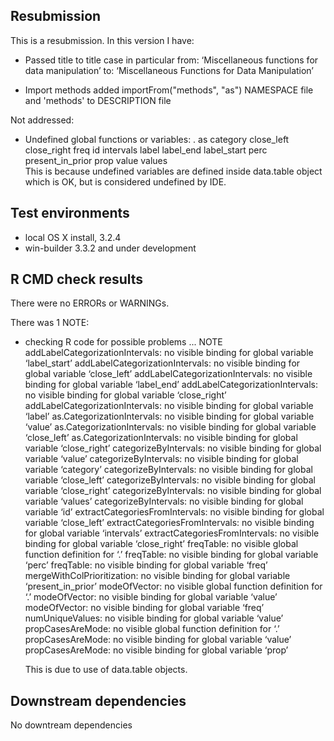 ## Resubmission
This is a resubmission. In this version I have:

* Passed title to title case in particular
  from:
  ‘Miscellaneous functions for data manipulation’
  to:
  ‘Miscellaneous Functions for Data Manipulation’

* Import methods
  added importFrom("methods", "as") NAMESPACE file and 'methods' to DESCRIPTION file
  
Not addressed:

* Undefined global functions or variables:
  . as category close_left close_right freq id intervals label
  label_end label_start perc present_in_prior prop value values  
This is because undefined variables are defined inside data.table object which is OK, but is considered undefined by IDE.

## Test environments
* local OS X install, 3.2.4
* win-builder 3.3.2 and under development

## R CMD check results
There were no ERRORs or WARNINGs. 

There was 1 NOTE:

* checking R code for possible problems ... NOTE
  addLabelCategorizationIntervals: no visible binding for global variable
    ‘label_start’
  addLabelCategorizationIntervals: no visible binding for global variable
    ‘close_left’
  addLabelCategorizationIntervals: no visible binding for global variable
    ‘label_end’
  addLabelCategorizationIntervals: no visible binding for global variable
    ‘close_right’
  addLabelCategorizationIntervals: no visible binding for global variable
    ‘label’
  as.CategorizationIntervals: no visible binding for global variable
    ‘value’
  as.CategorizationIntervals: no visible binding for global variable
    ‘close_left’
  as.CategorizationIntervals: no visible binding for global variable
    ‘close_right’
  categorizeByIntervals: no visible binding for global variable ‘value’
  categorizeByIntervals: no visible binding for global variable
    ‘category’
  categorizeByIntervals: no visible binding for global variable
    ‘close_left’
  categorizeByIntervals: no visible binding for global variable
    ‘close_right’
  categorizeByIntervals: no visible binding for global variable ‘values’
  categorizeByIntervals: no visible binding for global variable ‘id’
  extractCategoriesFromIntervals: no visible binding for global variable
    ‘close_left’
  extractCategoriesFromIntervals: no visible binding for global variable
    ‘intervals’
  extractCategoriesFromIntervals: no visible binding for global variable
    ‘close_right’
  freqTable: no visible global function definition for ‘.’
  freqTable: no visible binding for global variable ‘perc’
  freqTable: no visible binding for global variable ‘freq’
  mergeWithColPrioritization: no visible binding for global variable
    ‘present_in_prior’
  modeOfVector: no visible global function definition for ‘.’
  modeOfVector: no visible binding for global variable ‘value’
  modeOfVector: no visible binding for global variable ‘freq’
  numUniqueValues: no visible binding for global variable ‘value’
  propCasesAreMode: no visible global function definition for ‘.’
  propCasesAreMode: no visible binding for global variable ‘value’
  propCasesAreMode: no visible binding for global variable ‘prop’
  
  
  This is due to use of data.table objects.
  
  
## Downstream dependencies
No downtream dependencies
